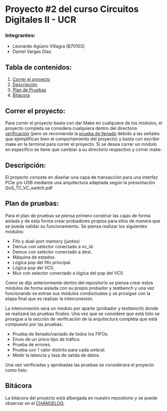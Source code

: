 # Proyecto #2 del curso Circuitos Digitales II - UCR

### Integrantes:

* Leonardo Agüero Villagra [B70103]
* Daniel Vargas Díaz

## Tabla de contenidos:
1. [Correr el proyecto](#correrProyecto)
2. [Descripción](#descripcion)
3. [Plan de Pruebas](#planPruebas)
4. [Bitácora](#bitacora)


## Correr el proyecto: <a name="correrProyecto"></a>

Para correr el proyecto basta con dar Make en cualquiera de los módulos, el proyecto completa se considera cualquiera dentro del directorio [verificación](./verificacion) (pero se recomienda la [prueba de llenado](./verificacion/prueba_llenado) debido a las señales que ejemplifican bien el comportamiento del proyecto)  y basta con escribir make en la terminal para correr el proyecto. Si se desea correr un módulo en específico se tiene que cambiar a su directorio respectivo y correr make.

## Descripción: <a name="descripcion"></a>

El proyecto consiste en diseñar una capa de transacción para una interfaz PCIe y/o USB mediante una arquitectura adaptada según la presentación QoS_TC_VC_switch.pdf

## Plan de pruebas: <a name="planPruebas"></a>

Para el plan de pruebas se piensa primero construir las cajas de forma aislada y de esta forma crear probadores propios para ellos de manera que se pueda validar su funcionamiento. Se piensa realizar los siguientes módulos:

- Fifo y dual-port memory (juntos)
- Demux con selector conectado a vc_id.
- Demux con selector conectado a dest.
- Máquina de estados.
- Lógica pop del fifo principal.
- Lógica pop del VC0.
- Mux con selector conectado a lógica del pop del VC0.

Como se dijo anteriormente dentro del repositorio se piensa crear estos módulos de forma aislada con su propio probador y testbench y una vez funcionando se extrae sus módulos conductuales y se prosigue con la etapa final que es realizar la interconexión. 

La interconexión será un módulo por aparte (probador y testbench) donde se realizará las pruebas finales. Una vez que se considere que está listo se prosigue a la sección de verificación de la arquitectura completa que está compuesto por las pruebas:

- Prueba de llenado/vaciado de todos los FIFOs.
- Envío de un único tipo de tráfico.
- Prueba de errores.
- Prueba con 1 valor distinto para cada umbral.
- Medir la latencia y tasa de salida de datos.

Una vez verificadas y aprobadas las pruebas se considerará el proyecto como listo.

## Bitácora <a name="bitacora"></a>

La bitácora del proyecto está albergada en nuestro repositorio y se puede observar en el [CHANGELOG](./CHANGELOG.md).
